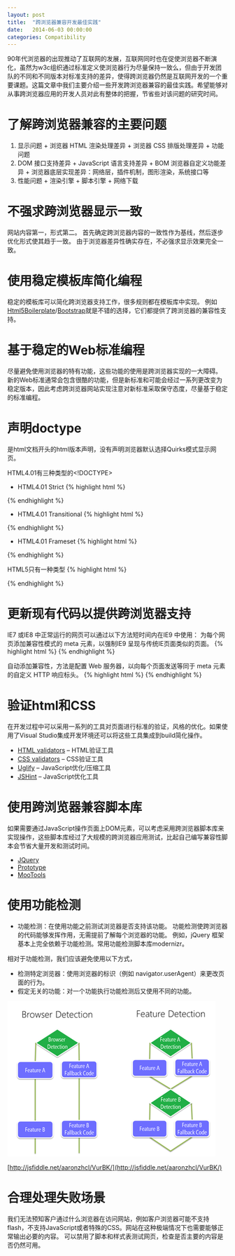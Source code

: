 ```yaml
---
layout: post
title:  "跨浏览器兼容开发最佳实践"
date:   2014-06-03 00:00:00
categories: Compatibility
---
```


90年代浏览器的出现推动了互联网的发展，互联网同时也在促使浏览器不断演化，虽然为w3c组织通过标准定义使浏览器行为尽量保持一致么，但由于开发团队的不同和不同版本对标准支持的差异，使得跨浏览器仍然是互联网开发的一个重要课题。这篇文章中我们主要介绍一些开发跨浏览器兼容的最佳实践。希望能够对从事跨浏览器应用的开发人员对此有整体的把握，节省些对该问题的研究时间。
<!--more-->

# 了解跨浏览器兼容的主要问题

1.   显示问题
    +   浏览器 HTML 渲染处理差异
    +   浏览器 CSS 排版处理差异
    +   功能问题
2.   DOM 接口支持差异
    +   JavaScript 语言支持差异
    +   BOM 浏览器自定义功能差异
    +   浏览器底层实现差异：网络层，插件机制，图形渲染，系统接口等
3.   性能问题
    +   渲染引擎
    +   脚本引擎
    +   网络下载

# 不强求跨浏览器显示一致

网站内容第一，形式第二。
首先确定跨浏览器内容的一致性作为基线，然后逐步优化形式使其趋于一致。
由于浏览器差异性确实存在，不必强求显示效果完全一致。

# 使用稳定模板库简化编程

稳定的模板库可以简化跨浏览器支持工作，很多规则都在模板库中实现。
例如[Html5Boilerplate](http://html5boilerplate.com/)/[Bootstrap](http://getbootstrap.com/)就是不错的选择，它们都提供了跨浏览器的兼容性支持。

# 基于稳定的Web标准编程

尽量避免使用浏览器的特有功能，这些功能的使用是跨浏览器实现的一大障碍。
新的Web标准通常会包含很酷的功能，但是新标准和可能会经过一系列更改变为稳定版本，因此考虑跨浏览器网站实现注意对新标准采取保守态度，尽量基于稳定的标准编程。

# 声明doctype

<!DOCTYPE>是html文档开头的html版本声明，没有<!DOCTYPE>声明浏览器默认选择Quirks模式显示网页。
HTML4.01有三种类型的<!DOCTYPE>

+   HTML4.01 Strict
{% highlight html %}
<!DOCTYPE html PUBLIC "-//W3C//DTD HTML 4.01//EN" "http://www.w3.org/TR/html4/strict.dtd"> 
{% endhighlight %}
+   HTML4.01 Transitional
{% highlight html %}
<!DOCTYPE html PUBLIC "-//W3C//DTD HTML 4.01 Transitional//EN" "http://www.w3.org/TR/html4/loose.dtd"> 
{% endhighlight %}
+   HTML4.01 Frameset
{% highlight html %}
<!DOCTYPE html PUBLIC "-//W3C//DTD HTML 4.01 Frameset//EN" "http://www.w3.org/TR/html4/frameset.dtd">
{% endhighlight %}

HTML5只有一种类型
{% highlight html %}
<!DOCTYPE html>
{% endhighlight %}

# 更新现有代码以提供跨浏览器支持

IE7 或IE8 中正常运行的网页可以通过以下方法短时间内在IE9 中使用：
为每个网页添加兼容性模式的 meta 元素，以强制IE9 呈现与传统IE页面类似的页面。
{% highlight html %}
  <meta http-equiv="X-UA-Compatible" content="IE=EmulateIE7" /> 
{% endhighlight %}

自动添加兼容性，方法是配置 Web 服务器，以向每个页面发送等同于 meta 元素的自定义 HTTP 响应标头。
{% highlight html %}
  <add name="X-UA-Compatible" value="IE=EmulateIE7" />
{% endhighlight %}

# 验证html和CSS

在开发过程中可以采用一系列的工具对页面进行标准的验证，风格的优化。如果使用了Visual Studio集成开发环境还可以将这些工具集成到build简化操作。

+   [HTML validators](http://validator.w3.org/) – HTML验证工具
+   [CSS validators](http://jigsaw.w3.org/css-validator/) – CSS验证工具
+   [Uglify](https://github.com/mishoo/UglifyJS) – JavaScript优化/压缩工具
+   [JSHint](https://github.com/jshint/jshint/) – JavaScript优化工具

# 使用跨浏览器兼容脚本库

如果需要通过JavaScript操作页面上DOM元素，可以考虑采用跨浏览器脚本库来实现操作，这些脚本库经过了大规模的跨浏览器应用测试，比起自己编写兼容性脚本会节省大量开发和测试时间。
+   [JQuery](http://jquery.com/)
+   [Prototype](http://prototypejs.org/)
+   [MooTools](http://mootools.net/)

# 使用功能检测

+   功能检测：在使用功能之前测试浏览器是否支持该功能。 功能检测使跨浏览器的代码能够发挥作用，无需提前了解每个浏览器的功能。 例如，jQuery 框架基本上完全依赖于功能检测。常用功能检测脚本库modernizr。 

相对于功能检测，我们应该避免使用以下方式，
+   检测特定浏览器：使用浏览器的标识（例如 navigator.userAgent）来更改页面的行为。 
+   假定无关的功能：对一个功能执行功能检测后又使用不同的功能。

![feature detection](/assets/images/posts/feature-detection.png)

[http://jsfiddle.net/aaronzhcl/VurBK/](http://jsfiddle.net/aaronzhcl/VurBK/)

# 合理处理失败场景

我们无法预知客户通过什么浏览器在访问网站，例如客户浏览器可能不支持flash，不支持JavaScript或者特殊的CSS。网站在这种极端情况下也需要能够正常输出必要的内容。
可以禁用了脚本和样式表测试网页，检查是否主要的内容是否仍然可用。